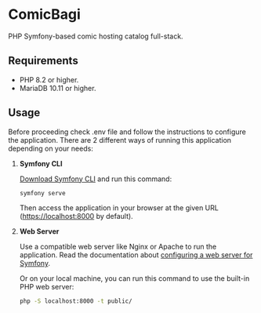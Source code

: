 # ComicBagi

PHP Symfony-based comic hosting catalog full-stack.

## Requirements

- PHP 8.2 or higher.
- MariaDB 10.11 or higher.

## Usage

Before proceeding check .env file and follow the instructions to configure the application. There are 2 different ways of running this application depending on your needs:

1. **Symfony CLI**

    [Download Symfony CLI](https://symfony.com/download) and run this command:

    ```bash
    symfony serve
    ```

    Then access the application in your browser at the given URL (<https://localhost:8000> by default).

2. **Web Server**

    Use a compatible web server like Nginx or Apache to run the application. Read the documentation about [configuring a web server for Symfony](https://symfony.com/doc/current/setup/web_server_configuration.html).

    Or on your local machine, you can run this command to use the built-in PHP web server:

    ```bash
    php -S localhost:8000 -t public/
    ```
